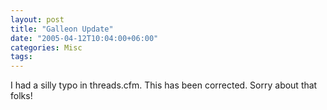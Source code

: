 ```yaml
---
layout: post
title: "Galleon Update"
date: "2005-04-12T10:04:00+06:00"
categories: Misc 
tags: 
---
```


I had a silly typo in threads.cfm. This has been corrected. Sorry about that folks!